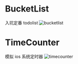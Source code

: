 # BucketList

入坑定番 todolist
![bucketlist](./src/public/image/BucketList.gif)

# TimeCounter

模拟 ios 系统定时器
![timecounter](./src/public/images/timecounter.gif)
